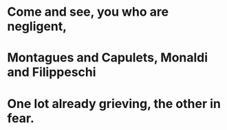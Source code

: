 
# Come and see, you who are negligent,
# Montagues and Capulets, Monaldi and Filippeschi
# One lot already grieving, the other in fear.
